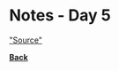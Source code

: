 # Notes - Day 5

<a href = "">"Source"</a>


<b><a href = "https://github.com/scottie-l/reading-notes/tree/main/reading-notes-401">Back</a>